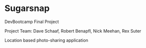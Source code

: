 Sugarsnap
=========

DevBootcamp Final Project

Project Team: Dave Schaaf, Robert Benapfl, Nick Meehan, Rex Suter

Location based photo-sharing application


